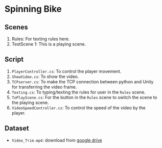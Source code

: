 # Spinning Bike

## Scenes
1. Rules: For texting rules here.
2. TestScene 1: This is a playing scene.

## Script
1. `PlayerController.cs`: To control the player movement.
2. `ShowVideo.cs`: To show the video.
3. `TCPserver.cs`: To make the TCP connection between python and Unity for transferring the video frame.
4. `Texting.cs`: To typing/texting the rules for user in the `Rules` scene.
5. `ToPlayScene.cs`: For the button in the `Rules` scene to switch the scene to the playing scene.
6. `VideoSpeedController.cs`: To control the speed of the video by the player.

## Dataset
- `Video_Trim.mp4`: download from [google drive](https://drive.google.com/drive/folders/1SZM-8ShzIN0dDf-LsiKNiY77D_f-udOa)
